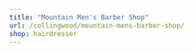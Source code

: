 ```yaml
---
title: "Mountain Men's Barber Shop"
url: /collingwood/mountain-mens-barber-shop/
shop: hairdresser
---
```

